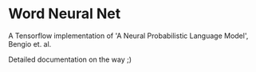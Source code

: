# Word Neural Net

A Tensorflow implementation of 'A Neural Probabilistic Language Model', Bengio et. al.

Detailed documentation on the way ;)
